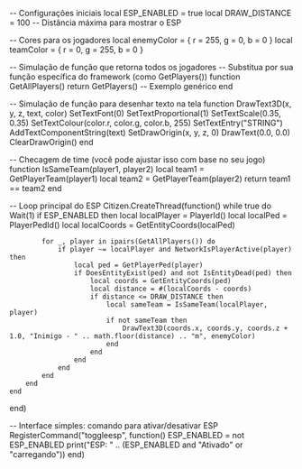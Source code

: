 -- Configurações iniciais
local ESP_ENABLED = true
local DRAW_DISTANCE = 100  -- Distância máxima para mostrar o ESP

-- Cores para os jogadores
local enemyColor = { r = 255, g = 0, b = 0 }
local teamColor = { r = 0, g = 255, b = 0 }

-- Simulação de função que retorna todos os jogadores
-- Substitua por sua função específica do framework (como GetPlayers())
function GetAllPlayers()
    return GetPlayers()  -- Exemplo genérico
end

-- Simulação de função para desenhar texto na tela
function DrawText3D(x, y, z, text, color)
    SetTextFont(0)
    SetTextProportional(1)
    SetTextScale(0.35, 0.35)
    SetTextColour(color.r, color.g, color.b, 255)
    SetTextEntry("STRING")
    AddTextComponentString(text)
    SetDrawOrigin(x, y, z, 0)
    DrawText(0.0, 0.0)
    ClearDrawOrigin()
end

-- Checagem de time (você pode ajustar isso com base no seu jogo)
function IsSameTeam(player1, player2)
    local team1 = GetPlayerTeam(player1)
    local team2 = GetPlayerTeam(player2)
    return team1 == team2
end

-- Loop principal do ESP
Citizen.CreateThread(function()
    while true do
        Wait(1)
        if ESP_ENABLED then
            local localPlayer = PlayerId()
            local localPed = PlayerPedId()
            local localCoords = GetEntityCoords(localPed)

            for _, player in ipairs(GetAllPlayers()) do
                if player ~= localPlayer and NetworkIsPlayerActive(player) then
                    local ped = GetPlayerPed(player)
                    if DoesEntityExist(ped) and not IsEntityDead(ped) then
                        local coords = GetEntityCoords(ped)
                        local distance = #(localCoords - coords)
                        if distance <= DRAW_DISTANCE then
                            local sameTeam = IsSameTeam(localPlayer, player)
                            if not sameTeam then
                                DrawText3D(coords.x, coords.y, coords.z + 1.0, "Inimigo - " .. math.floor(distance) .. "m", enemyColor)
                            end
                        end
                    end
                end
            end
        end
    end
end)

-- Interface simples: comando para ativar/desativar ESP
RegisterCommand("toggleesp", function()
    ESP_ENABLED = not ESP_ENABLED
    print("ESP: " .. (ESP_ENABLED and "Ativado" or "carregando"))
end)
